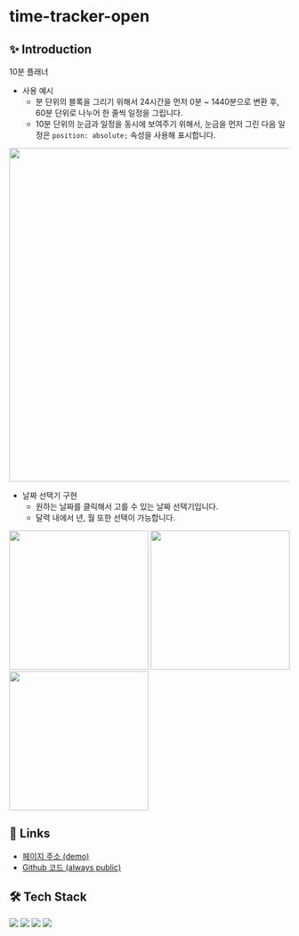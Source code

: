# time-tracker-open

## ✨ Introduction
10분 플래너

- 사용 예시
  - 분 단위의 블록을 그리기 위해서 24시간을 먼저 0분 ~ 1440분으로 변환 후, 60분 단위로 나누어 한 줄씩 일정을 그립니다.
  - 10분 단위의 눈금과 일정을 동시에 보여주기 위해서, 눈금을 먼저 그린 다음 일정은 `position: absolute;` 속성을 사용해 표시합니다.
<img src="https://github.com/psst54/time_tracker_open/assets/63946327/23875d4f-1378-4bf9-bce0-7b44f898af90" width="600" height="auto"/>

- 날짜 선택기 구현
  - 원하는 날짜를 클릭해서 고를 수 있는 날짜 선택기입니다.
  - 달력 내에서 년, 월 또한 선택이 가능합니다.
<img src="https://github.com/psst54/time_tracker_open/assets/63946327/5ad8b395-4ee8-4323-aa9e-959aebabb664" width="250" height="auto"/>
<img src="https://github.com/psst54/time_tracker_open/assets/63946327/f9898289-8fb9-4011-9344-ff4fe6bbfe3a" width="250" height="auto"/>
<img src="https://github.com/psst54/time_tracker_open/assets/63946327/e4356fe7-43d6-42bb-aa0c-5002dac7438e" width="250" height="auto"/>

## 🔗 Links
- [페이지 주소 (demo)](https://time-tracker-open.pages.dev/)
- [Github 코드 (always public)](https://github.com/psst54/time_tracker_open)

## 🛠️ Tech Stack
<div>
  <img src="https://img.shields.io/badge/TypeScript-3178C6?style=for-the-badge&logo=typescript&logoColor=white"/>
  <img src="https://img.shields.io/badge/Next.js-000000?style=for-the-badge&logo=nextdotjs&logoColor=white"/>
  <img src="https://img.shields.io/badge/Firebase-FFCA28?style=for-the-badge&logo=firebase&logoColor=white"/>
  <img src="https://img.shields.io/badge/Cloudflare-F38020?style=for-the-badge&logo=cloudflare&logoColor=white"/>
</div>
